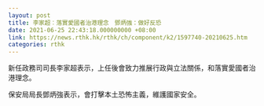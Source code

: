 ```yaml
---
layout: post
title: 李家超︰落實愛國者治港理念　鄧炳強：做好反恐
date: 2021-06-25 22:43:18.000000000 +08:00
link: https://news.rthk.hk/rthk/ch/component/k2/1597740-20210625.htm
categories: rthk
---
```


新任政務司司長李家超表示，上任後會致力推展行政與立法關係，和落實愛國者治港理念。

保安局局長鄧炳強表示，會打擊本土恐怖主義，維護國家安全。
